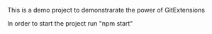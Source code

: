 This is a demo project to demonstrarate the power of GitExtensions

In order to start the project run "npm start"